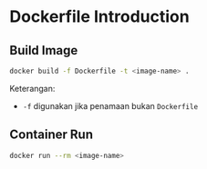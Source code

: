 # Dockerfile Introduction

## Build Image

```bash
docker build -f Dockerfile -t <image-name> .
```

Keterangan:

- `-f` digunakan jika penamaan bukan `Dockerfile`

## Container Run
```bash
docker run --rm <image-name>
